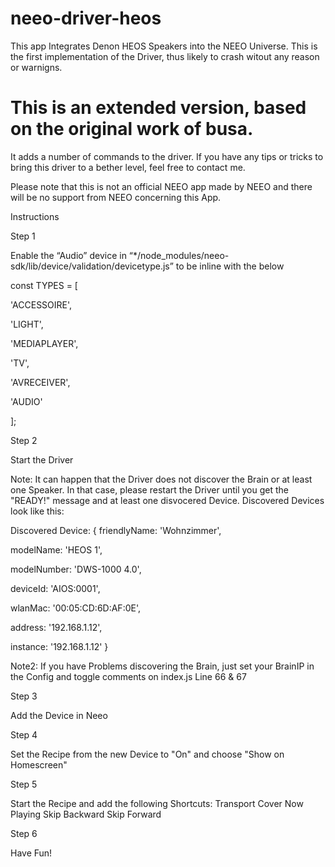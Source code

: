 # neeo-driver-heos


This app Integrates Denon HEOS Speakers into the NEEO Universe. This is the first implementation of the Driver, thus likely to crash witout any reason or warnigns.
# This is an extended version, based on the original work of busa.
It adds a number of commands to the driver. 
If you have any tips or tricks to bring this driver to a bether level, feel free to contact me.

Please note that this is not an official NEEO app made by NEEO and there will be no support from NEEO concerning this App.

Instructions

Step 1

Enable the “Audio” device in “*/node_modules/neeo-sdk/lib/device/validation/devicetype.js” to be inline with the below

const TYPES = [

  'ACCESSOIRE',
  
  'LIGHT',
  
  'MEDIAPLAYER',
  
  'TV',
  
  'AVRECEIVER',
  
  'AUDIO'

];


Step 2

Start the Driver

Note: It can happen that the Driver does not discover the Brain or at least one Speaker. In that case, please restart the Driver until you get the "READY!" message and at least one disvocered Device.
Discovered Devices look like this:


Discovered Device:  { friendlyName: 'Wohnzimmer',

  modelName: 'HEOS 1',
  
  modelNumber: 'DWS-1000 4.0',
  
  deviceId: 'AIOS:0001',
  
  wlanMac: '00:05:CD:6D:AF:0E',
  
  address: '192.168.1.12',
  
  instance: '192.168.1.12' }
  

Note2: If you have Problems discovering the Brain, just set your BrainIP in the Config and toggle comments on index.js Line 66 & 67

Step 3

Add the Device in Neeo

Step 4

Set the Recipe from the new Device to "On" and choose "Show on Homescreen"

Step 5

Start the Recipe and add the following Shortcuts:
Transport
Cover
Now Playing
Skip Backward
Skip Forward

Step 6

Have Fun!


